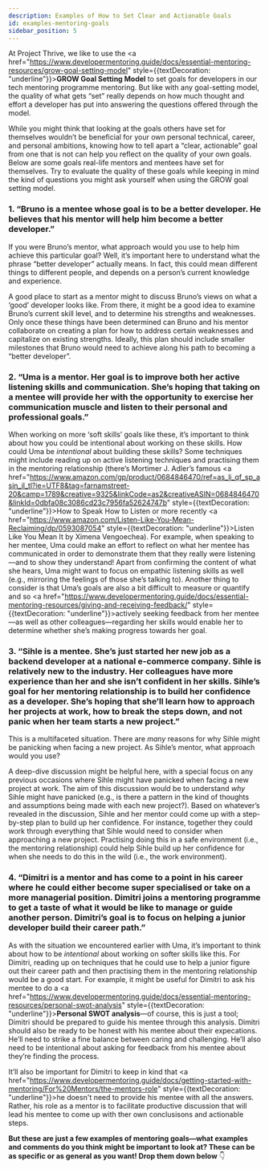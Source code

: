 ```yaml
---
description: Examples of How to Set Clear and Actionable Goals
id: examples-mentoring-goals
sidebar_position: 5
---
```


At Project Thrive, we like to use the <a href="https://www.developermentoring.guide/docs/essential-mentoring-resources/grow-goal-setting-model" style={{textDecoration: "underline"}}>**GROW Goal Setting Model**</a> to set goals for developers in our tech mentoring programme mentoring. But like with any goal-setting model, the quality of what gets “set” really depends on how much thought and effort a developer has put into answering the questions offered through the model.

While you might think that looking at the goals others have set for themselves wouldn’t be beneficial for your own personal technical, career, and personal ambitions, knowing how to tell apart a “clear, actionable” goal from one that is not can help you reflect on the quality of your own goals. Below are some goals real-life mentors and mentees have set for themselves. Try to evaluate the quality of these goals while keeping in mind the kind of questions you might ask yourself when using the GROW goal setting model.

### 1. “Bruno is a mentee whose goal is to be a better developer. He believes that his mentor will help him become a better developer.”

If you were Bruno’s mentor, what approach would you use to help him achieve this particular goal? Well, it’s important here to understand what the phrase “better developer” actually means. In fact, this could mean different things to different people, and depends on a person’s current knowledge and experience.

A good place to start as a mentor might to discuss Bruno’s views on what a ‘good’ developer looks like. From there, it might be a good idea to examine Bruno’s current skill level, and to determine his strengths and  weaknesses. Only once these things have been determined can Bruno and his mentor collaborate on creating a plan for how to address certain weaknesses and capitalize on existing strengths. Ideally, this plan should include smaller milestones that Bruno would need to achieve along his path to becoming a “better developer”. 

### 2. “Uma is a mentor. Her goal is to improve both her active listening skills and communication. She’s hoping that taking on a mentee will provide her with the opportunity to exercise her communication muscle and listen to their personal and professional goals.”

When working on more ‘soft skills’ goals like these, it’s important to think about how you could be intentional about working on these skills. How could Uma be _intentional_ about building these skills? Some techniques might include reading up on active listening techniques and practising them in the mentoring relationship (there’s Mortimer J. Adler’s famous <a href="https://www.amazon.com/gp/product/0684846470/ref=as_li_qf_sp_asin_il_tl?ie=UTF8&tag=farnamstreet-20&camp=1789&creative=9325&linkCode=as2&creativeASIN=0684846470&linkId=0dbfa08c3086cd23c7956fa52624747b" style={{textDecoration: "underline"}}>How to Speak How to Listen</a> or more recently <a href="https://www.amazon.com/Listen-Like-You-Mean-Reclaiming/dp/0593087054" style={{textDecoration: "underline"}}>Listen Like You Mean It</a> by Ximena Vengoechea). For example, when speaking to her mentee, Uma could make an effort to reflect on what her mentee has communicated in order to demonstrate them that they really were listening—and to show they understand! Apart from confirming the content of what she hears, Uma might want to focus on empathic listening skills as well (e.g., mirroring the feelings of those she’s talking to). Another thing to consider is that Uma’s goals are also a bit difficult to measure or quantify and so <a href="https://www.developermentoring.guide/docs/essential-mentoring-resources/giving-and-receiving-feedback/" style={{textDecoration: "underline"}}>actively seeking feedback</a> from her mentee—as well as other colleagues—regarding her skills would enable her to determine whether she’s making progress towards her goal. 

### 3. “Sihle is a mentee. She’s just started her new job as a backend developer at a national e-commerce company. Sihle is relatively new to the industry. Her colleagues have more experience than her and she isn’t confident in her skills. Sihle’s goal for her mentoring relationship is to build her confidence as a developer. She’s hoping that she’ll learn how to approach her projects at work, how to break the steps down, and not panic when her team starts a new project.”

This is a multifaceted situation. There are _many_ reasons for why Sihle might be panicking when facing a new project. As Sihle’s mentor, what approach would you use? 

A deep-dive discussion might be helpful here, with a special focus on any previous occasions where Sihle might have panicked when facing a new project at work. The aim of this discussion would be to understand _why_ Sihle might have panicked (e.g., is there a pattern in the kind of thoughts and assumptions being made with each new project?). Based on whatever’s revealed in the discussion, Sihle and her mentor could come up with a step-by-step plan to build up her confidence. For instance, together they could work through everything that Sihle would need to consider when approaching a new project. Practising doing this in a safe environment (i.e., the mentoring relationship) could help Sihle build up her confidence for when she needs to do this in the wild (i.e., the work environment). 

### 4. “Dimitri is a mentor and has come to a point in his career where he could either become super specialised or take on a more managerial position. Dimitri joins a mentoring programme to get a taste of what it would be like to manage or guide another person. Dimitri’s goal is to focus on helping a junior developer build their career path.”

As with the situation we encountered earlier with Uma, it’s important to think about how to be _intentional_ about working on softer skills like this. For Dimitri, reading up on techniques that he could use to help a junior figure out their career path and then practising them in the mentoring relationship would be a good start. For example, it might be useful for Dimitri to ask his mentee to do a <a href="https://www.developermentoring.guide/docs/essential-mentoring-resources/personal-swot-analysis" style={{textDecoration: "underline"}}>**Personal SWOT analysis**</a>—of course, this is just a tool; Dimitri should be prepared to guide his mentee through this analysis. Dimitri should also be ready to be honest with his mentee about their expecations. He’ll need to strike a fine balance between caring and challenging. He’ll also need to be intentional about asking for feedback from his mentee about they’re finding the process. 

It’ll also be important for Dimitri to keep in kind that <a href="https://www.developermentoring.guide/docs/getting-started-with-mentoring/For%20Mentors/the-mentors-role" style={{textDecoration: "underline"}}>he doesn't need to provide his mentee with all the answers</a>. Rather, his role as a mentor is to facilitate productive discussion that will lead his mentee to come up with ther own conclusisons and actionable steps. 

**But these are just a few examples of mentoring goals—what examples and comments do you think might be important to look at? These can be as specific or as general as you want! Drop them down below** 👇

